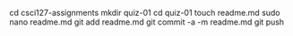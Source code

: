 cd csci127-assignments
mkdir quiz-01
cd quiz-01
touch readme.md
sudo nano readme.md
git add readme.md
git commit -a -m readme.md
git push
